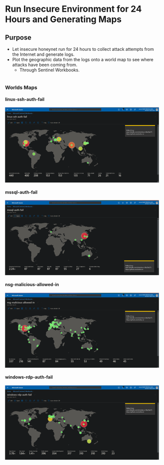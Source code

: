 # Run Insecure Environment for 24 Hours and Generating Maps

<h2>Purpose</h2>

- Let insecure honeynet run for 24 hours to collect attack attempts from the Internet and generate logs.
- Plot the geographic data from the logs onto a world map to see where attacks have been coming from.
    - Through Sentinel Workbooks. 

#
<h3>Worlds Maps</h3>

<h4>linux-ssh-auth-fail</h4>
<img src="https://raw.githubusercontent.com/melisaaaaaaaaa-er/run-insecure-envi-for-24hrs-images/main/linux-ssh-auth-fail.png"/>

<h4>mssql-auth-fail</h4>
<img src="https://raw.githubusercontent.com/melisaaaaaaaaa-er/run-insecure-envi-for-24hrs-images/main/mssql-auth-fail.png"/>

<h4>nsg-malicious-allowed-in</h4>
<img src="https://raw.githubusercontent.com/melisaaaaaaaaa-er/run-insecure-envi-for-24hrs-images/main/nsg-malicious-allowed-in.png"/>

<h4>windows-rdp-auth-fail</h4>
<img src="https://raw.githubusercontent.com/melisaaaaaaaaa-er/run-insecure-envi-for-24hrs-images/main/windows-rdp-auth-fail.png"/>
